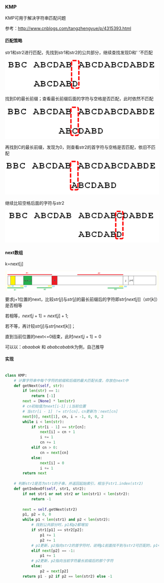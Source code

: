 ### KMP

KMP可用于解决字符串匹配问题

参考：http://www.cnblogs.com/tangzhengyue/p/4315393.html

#### 匹配策略

str1和str2进行匹配，先找到str1和str2的公共部分，继续查找发现D和' '不匹配

![](https://github.com/1273545169/course_note/blob/master/%E5%9B%BE%E7%89%87/kmp1.PNG)

找到D的最长前缀；查看最长前缀后面的字符与空格是否匹配，此时依然不匹配

![](https://github.com/1273545169/course_note/blob/master/%E5%9B%BE%E7%89%87/kmp2.PNG)

再找到C的最长前缀，发现为0，则查看str2的首字符与空格是否匹配，依旧不匹配

![](https://github.com/1273545169/course_note/blob/master/%E5%9B%BE%E7%89%87/kmp3.PNG)

继续比较空格后面的字符与str2

![](https://github.com/1273545169/course_note/blob/master/%E5%9B%BE%E7%89%87/kmp4.PNG)

#### next数组

k=next[j]

![](https://github.com/1273545169/course_note/blob/master/%E5%9B%BE%E7%89%87/kmp5.PNG)

要求j+1位置的next，比较$str[j]$与$str[j]$的最长前缀后的字符即$str[next[j]]$（$str[k]$）是否相等

若相等，$next[j+1]=next[j]+1$;

若不等，再计较$str[j]$与$str[next[k]]$；

直到当前位置的next<=0结束，此时$next[j+1]=0$

可以以：$abaabak$ 和 $ababcababtk$为例，自己推导

#### 实现

```python

class KMP:
    # 计算字符串中每个字符的前缀和后缀的最大匹配长度，存放在next中
    def getNext(self, str):
        if len(str) == 1:
            return [-1]
        next = [None] * len(str)
        # cn初始值为next[i-1]；i当前位置
        # 当str[i - 1] ！= str[cn]，cn更新为：next[cn]
        next[0], next[1], cn, i = -1, 0, 0, 2
        while i < len(str):
            if str[i - 1] == str[cn]:
                next[i] = cn + 1
                i += 1
                cn += 1
            elif cn > 0:
                cn = next[cn]
            else:
                next[i] = 0
                i += 1
        return next

    # 判断str2是否为str1的子串，并返回起始索引，相当于str1.index(str2)
    def getIndexOf(self, str1, str2):
        if not str1 or not str2 or len(str1) < len(str2):
            return -1

        next = self.getNext(str2)
        p1, p2 = 0, 0
        while p1 < len(str1) and p2 < len(str2):
            # 找到公共部分时，p1和p2都增加
            if str1[p1] == str2[p2]:
                p1 += 1
                p2 += 1
            # p1更新，p2指向str2的首字符时，说明p1前面找不到与str2可匹配的，p1+1
            elif next[p2] == -1:
                p1 += 1
            # p2更新，p2指向当前字符最长前缀后的那个字符
            else:
                p2 = next[p2]
        return p1 - p2 if p2 == len(str2) else -1


```
